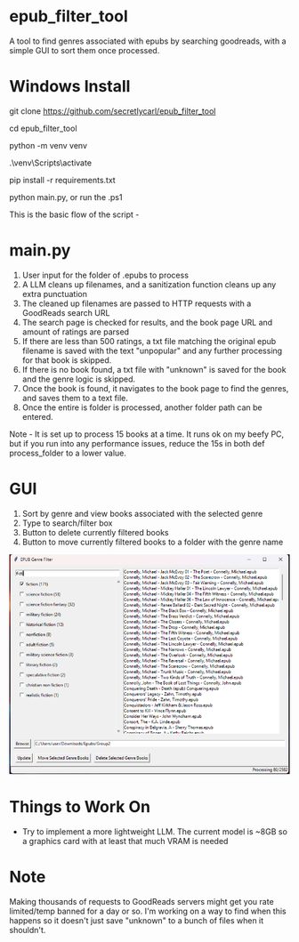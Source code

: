 # epub_filter_tool
A tool to find genres associated with epubs by searching goodreads, with a simple GUI to sort them once processed.

# Windows Install
git clone https://github.com/secretlycarl/epub_filter_tool

cd epub_filter_tool

python -m venv venv

.\venv\Scripts\activate

pip install -r requirements.txt

python main.py, or run the .ps1

This is the basic flow of the script -

# main.py
1. User input for the folder of .epubs to process
2. A LLM cleans up filenames, and a sanitization function cleans up any extra punctuation
3. The cleaned up filenames are passed to HTTP requests with a GoodReads search URL
4. The search page is checked for results, and the book page URL and amount of ratings are parsed
5. If there are less than 500 ratings, a txt file matching the original epub filename is saved with the text "unpopular" and any further processing for that book is skipped.
6. If there is no book found, a txt file with "unknown" is saved for the book and the genre logic is skipped.
7. Once the book is found, it navigates to the book page to find the genres, and saves them to a text file.
8. Once the entire is folder is processed, another folder path can be entered.
   
Note - It is set up to process 15 books at a time. It runs ok on my beefy PC, but if you run into any performance issues, reduce the 15s in both def process_folder to a lower value.

# GUI
1. Sort by genre and view books associated with the selected genre
2. Type to search/filter box
3. Button to delete currently filtered books
4. Button to move currently filtered books to a folder with the genre name

![sortgui](https://github.com/secretlycarl/epub_filter_tool/blob/main/gui-screenshot.png)

# Things to Work On
- Try to implement a more lightweight LLM. The current model is ~8GB so a graphics card with at least that much VRAM is needed

# Note
Making thousands of requests to GoodReads servers might get you rate limited/temp banned for a day or so. I'm working on a way to find when this happens so it doesn't just save "unknown" to a bunch of files when it shouldn't.
